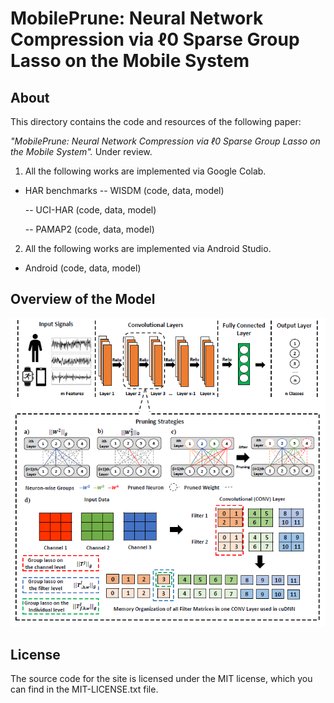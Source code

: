 # MobilePrune: Neural Network Compression via ℓ0 Sparse Group Lasso on the Mobile System

## About
This directory contains the code and resources of the following paper:

*"MobilePrune: Neural Network Compression via ℓ0 Sparse Group Lasso on the Mobile System".* Under review.

1. All the following works are implemented via Google Colab.
 - HAR benchmarks
 	-- WISDM (code, data, model)

 	-- UCI-HAR (code, data, model)

 	-- PAMAP2 (code, data, model)

2. All the following works are implemented via Android Studio.
 - Android (code, data, model)

## Overview of the Model

<img src="./figure/figure2.png" width="600">

## License
The source code for the site is licensed under the MIT license, which you can find in the MIT-LICENSE.txt file.
